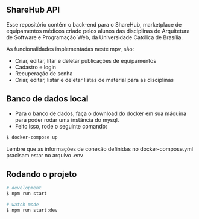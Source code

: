 ## ShareHub API

Esse repositório contém o back-end para o ShareHub, marketplace de equipamentos médicos criado pelos
alunos das disciplinas de Arquitetura de Software e Programação Web, da Universidade Católica de Brasília.

As funcionalidades implementadas neste mpv, são:
- Criar, editar, litar e deletar publicações de equipamentos
- Cadastro e login
- Recuperação de senha
- Criar, editar, listar e deletar listas de material para as disciplinas

## Banco de dados local

- Para o banco de dados, faça o download do docker em sua máquina para poder rodar uma instância do mysql.
- Feito isso, rode o seguinte comando:

```bash
$ docker-compose up
```

Lembre que as informações de conexão definidas no docker-compose.yml pracisam estar no arquivo
.env

## Rodando o projeto

```bash
# development
$ npm run start

# watch mode
$ npm run start:dev
```










